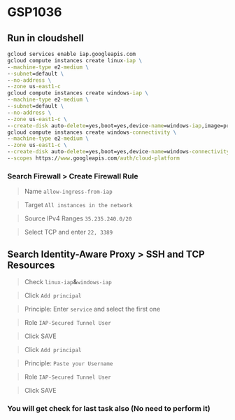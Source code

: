 # GSP1036

## Run in cloudshell

```cmd
gcloud services enable iap.googleapis.com
gcloud compute instances create linux-iap \
--machine-type e2-medium \
--subnet=default \
--no-address \
--zone us-east1-c
gcloud compute instances create windows-iap \
--machine-type e2-medium \
--subnet=default \
--no-address \
--zone us-east1-c \
--create-disk auto-delete=yes,boot=yes,device-name=windows-iap,image=projects/windows-cloud/global/images/windows-server-2016-dc-v20230315,mode=rw,size=50,type=projects/$DEVSHELL_PROJECT_ID/zones/us-east1-c/diskTypes/pd-balanced
gcloud compute instances create windows-connectivity \
--machine-type e2-medium \
--zone us-east1-c \
--create-disk auto-delete=yes,boot=yes,device-name=windows-connectivity,image=projects/qwiklabs-resources/global/images/iap-desktop-v001,mode=rw,size=50,type=projects/$DEVSHELL_PROJECT_ID/zones/us-east1-c/diskTypes/pd-balanced \
--scopes https://www.googleapis.com/auth/cloud-platform
```

### Search Firewall > Create Firewall Rule

> Name `allow-ingress-from-iap`

> Target `All instances in the network`

> Source IPv4 Ranges `35.235.240.0/20`

> Select TCP and enter `22, 3389`

## Search Identity-Aware Proxy > SSH and TCP Resources

> Check `linux-iap`**&**`windows-iap`

> Click `Add principal`

> Principle: Enter `service` and select the first one

> Role `IAP-Secured Tunnel User`

> Click SAVE

> Click `Add principal`

> Principle: `Paste your Username`

> Role `IAP-Secured Tunnel User`

> Click SAVE

### You will get check for last task also (No need to perform it)
